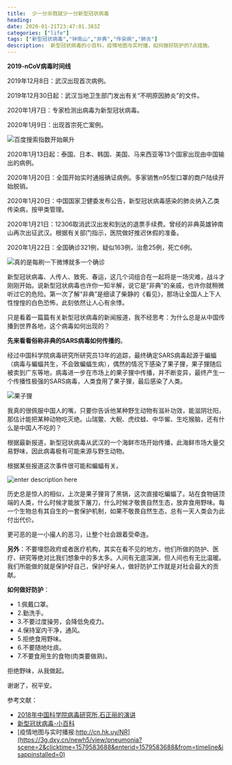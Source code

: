 ```yaml
---
title:  少一分杀戮就少一分新型冠状病毒
heading: 
date: 2020-01-21T23:47:01.383Z
categories: ["life"]
tags: ["新型冠状病毒","钟南山","非典","传染病","肺炎"]
description:  新型冠状病毒的小百科，疫情地图与实时播，如何做好防护的7点措施。
---
```


**2019-nCoV病毒时间线**

2019年12月8日：武汉出现首次病例。

2019年12月30日起：武汉当地卫生部门发出有关“不明原因肺炎”的文件。

2020年1月7日：专家检测出病毒为新型冠状病毒。

2020年1月9日：出现首宗死亡案例。

![百度搜索指数开始飙升](https://gitee.com/smile365/blogimg/raw/master/sxy91/1579651472251.png)

2020年1月13日起：泰国、日本、韩国、美国、马来西亚等13个国家出现由中国输出的病例。

2020年1月20日：全国开始实时通报确证病例。多家销售n95型口罩的商户陆续开始脱销。

2020年1月20日：中国国家卫健委发布公告，新型冠状病毒感染的肺炎纳入乙类传染病，按甲类管理。

2020年1月21日：12306取消武汉出发和到达的退票手续费。曾经的非典英雄钟南山再次出征武汉。根据有关部门指示，医院做好推迟休假的准备。

2020年1月22日：全国确诊321例，疑似163例，治愈25例，死亡6例。

![真的是每刷一下微博就多一个确诊](https://gitee.com/smile365/blogimg/raw/master/sxy91/1579655051349.png)

新型冠状病毒、人传人、致死、春运，这几个词组合在一起将是一场灾难，战斗才刚刚开始。说新型冠状病毒也许你一知半解，说它是“非典”的亲戚，也许你就稍微听过它的危险。第一次了解“非典”是细读了柴静的《看见》，那场让全国人上下人性惶惶的白色恐怖，此刻依然让人心有余悸。

只是看着一篇篇有关新型冠状病毒的新闻报道，我不经思考：为什么总是从中国传播到世界各地，这个病毒如何出现的？

**先来看看俗称非典的SARS病毒如何传播的**。

经过中国科学院病毒研究所研究员13年的追踪，最终确定SARS病毒起源于蝙蝠（病毒与蝙蝠共生，不会致蝙蝠生病），偶然的情况下感染了果子狸，果子狸随后被卖到广东等地，病毒进一步在市场上的果子狸中传播，并不断变异，最终产生一个传播性极强的SARS病毒，人类食用了果子狸，最后感染了人类。

![果子狸](https://gitee.com/smile365/blogimg/raw/master/sxy91/1579655275009.png)

我真的很佩服中国人的嘴，只要你告诉他某种野生动物有滋补功效，能滋阴壮阳，那估计能把某种动物吃灭绝。山瑞鳖、大鲵、虎纹蛙、中华鲎、生吃猴脑，还有什么是中国人不吃的？

根据最新报道，新型冠状病毒从武汉的一个海鲜市场开始传播，此海鲜市场大量交易野味，因此病毒极有可能来源与野生动物。

根据某些报道这次事件很可能和蝙蝠有关。

![enter description here](https://gitee.com/smile365/blogimg/raw/master/sxy91/1579755047661.png)

历史总是惊人的相似，上次是果子狸背了黑锅，这次直接吃蝙蝠了。站在食物链顶端的人类，什么时候才能放下屠刀，什么时候才敬畏自然生态，放弃食用野味。每一个生物总有其自生的一套保护机制，如果不敬畏自然生态，总有一天人类会为此付出代价。

更可恶的是一小撮人的恶习，让整个社会跟着受牵连。

**另外**：不要埋怨政府或者医疗机构，其实在看不见的地方，他们所做的防护、医疗、研究等绝对比我们想象中的多太多。人间有无底深渊，但人间也有无比温暖。我们所能做的就是保护好自己，保护好亲人，做好防护工作就是对社会最大的贡献。

**如何做好防护**：
- 1.佩戴口罩。
- 2.勤洗手。
- 3.不要过度操劳，会降低免疫力。
- 4.保持室内干净，通风。
- 5.拒绝食用野味。
- 6.不要随地吐痰。
- 7.不要食用生的食物(肉类要做熟)。

拒绝野味，从我做起。

谢谢了，祝平安。

参考文献：

- [2018年中国科学院病毒研究所,石正丽的演讲](https://mp.weixin.qq.com/s/Kn8NJ3alIWWXEaWQGnG-xQ)
- [新型冠状病毒-小百科](https://mp.weixin.qq.com/s/ZaDFGzuV5jcRjbPURQU2Gg)
- [疫情地图与实时播报:http://cn.hk.uy/NR](https://3g.dxy.cn/newh5/view/pneumonia?scene=2&clicktime=1579583688&enterid=1579583688&from=timeline&isappinstalled=0)


